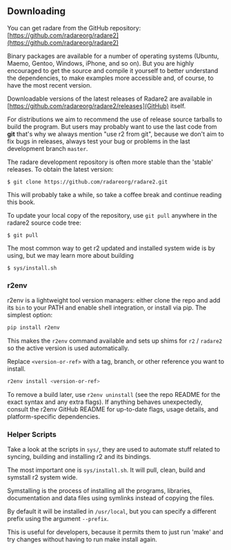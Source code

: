 ## Downloading

You can get radare from the GitHub repository: [https://github.com/radareorg/radare2](https://github.com/radareorg/radare2)

Binary packages are available for a number of operating systems (Ubuntu, Maemo, Gentoo, Windows, iPhone, and so on). But you are highly encouraged to get the source and compile it yourself to better understand the dependencies, to make examples more accessible and, of course, to have the most recent version.

Downloadable versions of the latest releases of Radare2 are available in [https://github.com/radareorg/radare2/releases](GitHub) itself.

For distributions we aim to recommend the use of release source tarballs to build the program. But users may probably want to use the last code from **git** that's why we always mention "use r2 from git", because we don't aim to fix bugs in releases, always test your bug or problems in the last development branch `master`.

The radare development repository is often more stable than the 'stable' releases. To obtain the latest version:

```console
$ git clone https://github.com/radareorg/radare2.git
```

This will probably take a while, so take a coffee break and continue reading this book.

To update your local copy of the repository, use `git pull` anywhere in the radare2 source code tree:

```console
$ git pull
```

The most common way to get r2 updated and installed system wide is by using, but we may learn more about building

```console
$ sys/install.sh
```

### r2env

r2env is a lightweight tool version managers: either clone the repo and add its `bin` to your PATH and enable shell integration, or install via pip. The simplest option:

```bash
pip install r2env
```

This makes the `r2env` command available and sets up shims for `r2` / `radare2` so the active version is used automatically.

Replace `<version-or-ref>` with a tag, branch, or other reference you want to install.

```bash
r2env install <version-or-ref>
```

To remove a build later, use `r2env uninstall` (see the repo README for the exact syntax and any extra flags). If anything behaves unexpectedly, consult the r2env GitHub README for up-to-date flags, usage details, and platform-specific dependencies.

### Helper Scripts

Take a look at the scripts in `sys/`, they are used to automate stuff related to syncing, building and installing r2 and its bindings.

The most important one is `sys/install.sh`. It will pull, clean, build and symstall r2 system wide.

Symstalling is the process of installing all the programs, libraries, documentation and data files using symlinks instead of copying the files.

By default it will be installed in `/usr/local`, but you can specify a different prefix using the argument `--prefix`.

This is useful for developers, because it permits them to just run 'make' and try changes without having to run make install again.
